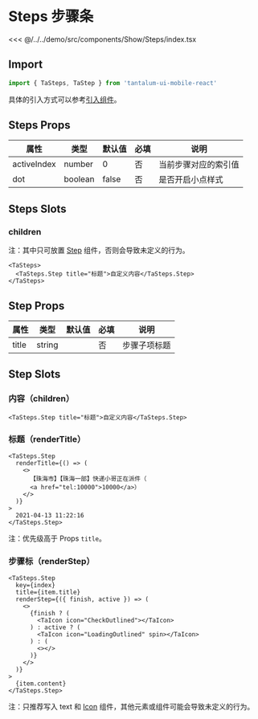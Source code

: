 # Steps 步骤条

<CodeDemo name="Steps">

<<< @/../../demo/src/components/Show/Steps/index.tsx

</CodeDemo>

## Import

```js
import { TaSteps, TaStep } from 'tantalum-ui-mobile-react'
```

具体的引入方式可以参考[引入组件](../guide/import.md)。

## Steps Props

| 属性        | 类型    | 默认值 | 必填 | 说明                 |
| ----------- | ------- | ------ | ---- | -------------------- |
| activeIndex | number  | 0      | 否   | 当前步骤对应的索引值 |
| dot         | boolean | false  | 否   | 是否开启小点样式     |

## Steps Slots

### children

注：其中只可放置 [Step](./Steps.md#step-props) 组件，否则会导致未定义的行为。

```tsx
<TaSteps>
  <TaSteps.Step title="标题">自定义内容</TaSteps.Step>
</TaSteps>
```

## Step Props

| 属性  | 类型   | 默认值 | 必填 | 说明         |
| ----- | ------ | ------ | ---- | ------------ |
| title | string |        | 否   | 步骤子项标题 |

## Step Slots

### 内容（children）

```tsx
<TaSteps.Step title="标题">自定义内容</TaSteps.Step>
```

### 标题（renderTitle）

```tsx
<TaSteps.Step
  renderTitle={() => (
    <>
      【珠海市】【珠海一部】快递小哥正在派件（
      <a href="tel:10000">10000</a>）
    </>
  )}
>
  2021-04-13 11:22:16
</TaSteps.Step>
```

注：优先级高于 Props `title`。

### 步骤标（renderStep）

```tsx
<TaSteps.Step
  key={index}
  title={item.title}
  renderStep={({ finish, active }) => (
    <>
      {finish ? (
        <TaIcon icon="CheckOutlined"></TaIcon>
      ) : active ? (
        <TaIcon icon="LoadingOutlined" spin></TaIcon>
      ) : (
        <></>
      )}
    </>
  )}
>
  {item.content}
</TaSteps.Step>
```

注：只推荐写入 text 和 [Icon](./Icon.md) 组件，其他元素或组件可能会导致未定义的行为。
